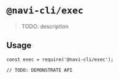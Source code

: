 # `@navi-cli/exec`

> TODO: description

## Usage

```
const exec = require('@navi-cli/exec');

// TODO: DEMONSTRATE API
```
